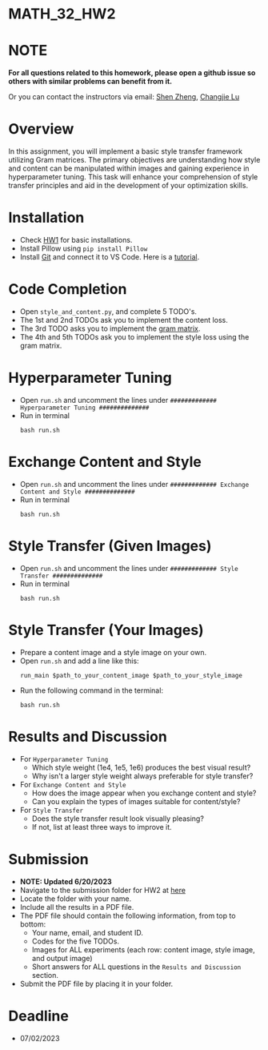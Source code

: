 # MATH_32_HW2

# NOTE
**For all questions related to this homework, please open a github issue so others with similar problems can benefit from it.**

Or you can contact the instructors via email: [Shen Zheng](shenzhen@andrew.cmu.edu), [Changjie Lu](lucha@kean.edu)

# Overview
In this assignment, you will implement a basic style transfer framework utilizing Gram matrices. The primary objectives are understanding how style and content can be manipulated within images and gaining experience in hyperparameter tuning. This task will enhance your comprehension of style transfer principles and aid in the development of your optimization skills.

# Installation
* Check [HW1](https://github.com/ShenZheng2000/MATH_32_HW1) for basic installations.
* Install Pillow using `pip install Pillow`
* Install [Git](https://git-scm.com/download/) and connect it to VS Code. Here is a [tutorial](https://stackoverflow.com/questions/42606837/how-do-i-use-bash-on-windows-from-the-visual-studio-code-integrated-terminal).

# Code Completion
* Open `style_and_content.py`, and complete 5 TODO's.
* The 1st and 2nd TODOs ask you to implement the content loss.
* The 3rd TODO asks you to implement the [gram matrix](https://en.wikipedia.org/wiki/Gram_matrix). 
* The 4th and 5th TODOs ask you to implement the style loss using the gram matrix.

# Hyperparameter Tuning
* Open `run.sh` and uncomment the lines under `############# Hyperparameter Tuning ##############`
* Run in terminal
  ```
  bash run.sh
  ```

# Exchange Content and Style
* Open `run.sh` and uncomment the lines under `############# Exchange Content and Style ##############`
* Run in terminal
  ```
  bash run.sh
  ```

# Style Transfer (Given Images)
* Open `run.sh` and uncomment the lines under `############# Style Transfer ##############`
* Run in terminal
  ```
  bash run.sh
  ```
  
# Style Transfer (Your Images)
* Prepare a content image and a style image on your own.
* Open `run.sh` and add a line like this:
  ```
  run_main $path_to_your_content_image $path_to_your_style_image
  ```
* Run the following command in the terminal:
  ```
  bash run.sh
  ```

# Results and Discussion
* For `Hyperparameter Tuning`
  * Which style weight (1e4, 1e5, 1e6) produces the best visual result?
  * Why isn't a larger style weight always preferable for style transfer?
* For `Exchange Content and Style`
  * How does the image appear when you exchange content and style?
  * Can you explain the types of images suitable for content/style?
* For `Style Transfer`
  * Does the style transfer result look visually pleasing?
  * If not, list at least three ways to improve it.

# Submission

* **NOTE: Updated 6/20/2023** 
* Navigate to the submission folder for HW2 at [here](https://drive.google.com/drive/folders/1SAUYLKyXfgZ7JiOueIIpis0e1t3axuah)
* Locate the folder with your name.
* Include all the results in a PDF file. 
* The PDF file should contain the following information, from top to bottom:
  * Your name, email, and student ID.
  * Codes for the five TODOs.
  * Images for ALL experiments (each row: content image, style image, and output image)
  * Short answers for ALL questions in the `Results and Discussion` section.  
* Submit the PDF file by placing it in your folder.

# Deadline
* 07/02/2023
